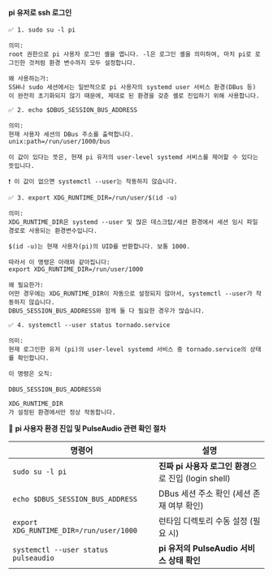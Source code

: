 #### pi 유저로 ssh 로그인
```less
✅ 1. sudo su -l pi

의미:
root 권한으로 pi 사용자 로그인 셸을 엽니다. -l은 로그인 셸을 의미하여, 마치 pi로 로그인한 것처럼 환경 변수까지 모두 설정합니다.

왜 사용하는가:
SSH나 sudo 세션에서는 일반적으로 pi 사용자의 systemd user 서비스 환경(DBus 등) 이 완전히 초기화되지 않기 때문에, 제대로 된 환경을 갖춘 셸로 진입하기 위해 사용합니다.
```

```less
✅ 2. echo $DBUS_SESSION_BUS_ADDRESS

의미:
현재 사용자 세션의 DBus 주소를 출력합니다.
unix:path=/run/user/1000/bus

이 값이 있다는 뜻은, 현재 pi 유저의 user-level systemd 서비스를 제어할 수 있다는 뜻입니다.

❗ 이 값이 없으면 systemctl --user는 작동하지 않습니다.
```

```less
✅ 3. export XDG_RUNTIME_DIR=/run/user/$(id -u)

의미:
XDG_RUNTIME_DIR은 systemd --user 및 많은 데스크탑/세션 환경에서 세션 임시 파일 경로로 사용되는 환경변수입니다.

$(id -u)는 현재 사용자(pi)의 UID를 반환합니다. 보통 1000.

따라서 이 명령은 아래와 같아집니다:
export XDG_RUNTIME_DIR=/run/user/1000

왜 필요한가:
어떤 경우에는 XDG_RUNTIME_DIR이 자동으로 설정되지 않아서, systemctl --user가 작동하지 않습니다.
DBUS_SESSION_BUS_ADDRESS와 함께 둘 다 필요한 경우가 많습니다.
```

```less
✅ 4. systemctl --user status tornado.service

의미:
현재 로그인한 유저 (pi)의 user-level systemd 서비스 중 tornado.service의 상태를 확인합니다.

이 명령은 오직:

DBUS_SESSION_BUS_ADDRESS와

XDG_RUNTIME_DIR
가 설정된 환경에서만 정상 작동합니다.
```

🧪 **pi 사용자 환경 진입 및 PulseAudio 관련 확인 절차**

| 명령어 | 설명 |
|--------|------|
| `sudo su -l pi` | **진짜 pi 사용자 로그인 환경**으로 진입 (login shell) |
| `echo $DBUS_SESSION_BUS_ADDRESS` | DBus 세션 주소 확인 (세션 존재 여부 확인) |
| `export XDG_RUNTIME_DIR=/run/user/1000` | 런타임 디렉토리 수동 설정 (필요 시) |
| `systemctl --user status pulseaudio` | **pi 유저의 PulseAudio 서비스 상태 확인** |













